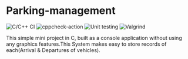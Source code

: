 # Parking-management
![C/C++ CI](https://github.com/STEPin105113/Parking-management/workflows/C/C++%20CI/badge.svg)
![cppcheck-action](https://github.com/STEPin105113/Parking-management/workflows/cppcheck-action/badge.svg)
![Unit testing](https://github.com/STEPin105113/Parking-management/workflows/Unit%20testing/badge.svg)
![Valgrind](https://github.com/STEPin105113/Parking-management/workflows/Valgrind/badge.svg)

 This simple mini project in C, built as a console application without using any graphics features.This System makes easy to store records of each(Arrival & Departures of vehicles).
 
